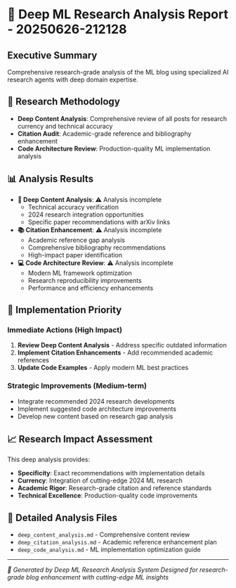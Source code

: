 # 🧬 Deep ML Research Analysis Report - 20250626-212128

## Executive Summary
Comprehensive research-grade analysis of the ML blog using specialized AI research agents with deep domain expertise.

## 🔬 Research Methodology
- **Deep Content Analysis**: Comprehensive review of all posts for research currency and technical accuracy
- **Citation Audit**: Academic-grade reference and bibliography enhancement  
- **Code Architecture Review**: Production-quality ML implementation analysis

## 📊 Analysis Results
- **🧠 Deep Content Analysis**: ⚠️ Analysis incomplete
  - Technical accuracy verification
  - 2024 research integration opportunities
  - Specific paper recommendations with arXiv links
- **📚 Citation Enhancement**: ⚠️ Analysis incomplete
  - Academic reference gap analysis
  - Comprehensive bibliography recommendations
  - High-impact paper identification
- **💻 Code Architecture Review**: ⚠️ Analysis incomplete
  - Modern ML framework optimization
  - Research reproducibility improvements
  - Performance and efficiency enhancements

## 🎯 Implementation Priority

### Immediate Actions (High Impact)
1. **Review Deep Content Analysis** - Address specific outdated information
2. **Implement Citation Enhancements** - Add recommended academic references  
3. **Update Code Examples** - Apply modern ML best practices

### Strategic Improvements (Medium-term)
- Integrate recommended 2024 research developments
- Implement suggested code architecture improvements
- Develop new content based on research gap analysis

## 📈 Research Impact Assessment
This deep analysis provides:
- **Specificity**: Exact recommendations with implementation details
- **Currency**: Integration of cutting-edge 2024 ML research
- **Academic Rigor**: Research-grade citation and reference standards
- **Technical Excellence**: Production-quality code improvements

## 🔗 Detailed Analysis Files
- `deep_content_analysis.md` - Comprehensive content review
- `deep_citation_analysis.md` - Academic reference enhancement plan  
- `deep_code_analysis.md` - ML implementation optimization guide

---
*🧬 Generated by Deep ML Research Analysis System*
*Designed for research-grade blog enhancement with cutting-edge ML insights*
